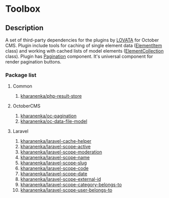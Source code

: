 # Toolbox

## Description

A set of third-party dependencies for the plugins by [LOVATA](https://lovata.com) for October CMS.
Plugin include tools for caching of single element data ([ElementItem](https://github.com/lovata/oc-toolbox-plugin/wiki/ElementItem) class)
and working with cached lists of model elements ([ElementCollection](https://github.com/lovata/oc-toolbox-plugin/wiki/ElementCollection) class).
Plugin has [Pagination](https://github.com/lovata/oc-toolbox-plugin/wiki/Components#pagination) component. It's universal
component for render pagination buttons.

### Package list

1. Common
    1. [kharanenka/php-result-store](https://packagist.org/packages/kharanenka/php-result-store)

2. OctoberCMS
    1. [kharanenka/oc-pagination](https://packagist.org/packages/kharanenka/oc-pagination)
    2. [kharanenka/oc-data-file-model](https://packagist.org/packages/kharanenka/oc-data-file-model)

3. Laravel
    1. [kharanenka/laravel-cache-helper](https://packagist.org/packages/kharanenka/laravel-cache-helper)
    2. [kharanenka/laravel-scope-active](https://packagist.org/packages/kharanenka/laravel-scope-active)
    3. [kharanenka/laravel-scope-moderation](https://packagist.org/packages/kharanenka/laravel-scope-moderation)
    5. [kharanenka/laravel-scope-name](https://packagist.org/packages/kharanenka/laravel-scope-name)
    6. [kharanenka/laravel-scope-slug](https://packagist.org/packages/kharanenka/laravel-scope-slug)
    7. [kharanenka/laravel-scope-code](https://packagist.org/packages/kharanenka/laravel-scope-code)
    8. [kharanenka/laravel-scope-date](https://packagist.org/packages/kharanenka/laravel-scope-date)
    9. [kharanenka/laravel-scope-external-id](https://packagist.org/packages/kharanenka/laravel-scope-external-id)
    10. [kharanenka/laravel-scope-category-belongs-to](https://packagist.org/packages/kharanenka/laravel-scope-category-belongs-to)
    11. [kharanenka/laravel-scope-user-belongs-to](https://packagist.org/packages/kharanenka/laravel-scope-user-belongs-to)